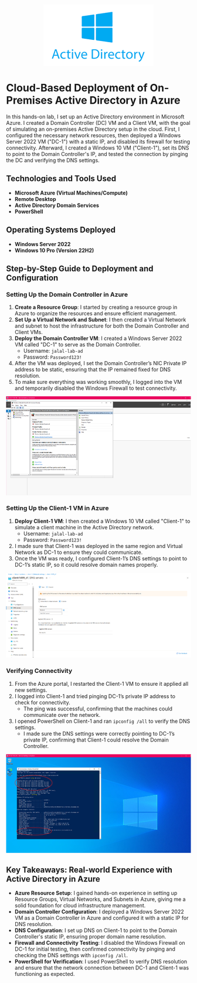 <p align="center">
  <img src="https://github.com/Jalal-Hatamleh/AD-Azure/blob/main/images/1.png?raw=true" alt="Installation Screenshot"/>
</p>

# Cloud-Based Deployment of On-Premises Active Directory in Azure

In this hands-on lab, I set up an Active Directory environment in Microsoft Azure. I created a Domain Controller (DC) VM and a Client VM, with the goal of simulating an on-premises Active Directory setup in the cloud. First, I configured the necessary network resources, then deployed a Windows Server 2022 VM ("DC-1") with a static IP, and disabled its firewall for testing connectivity. Afterward, I created a Windows 10 VM ("Client-1"), set its DNS to point to the Domain Controller's IP, and tested the connection by pinging the DC and verifying the DNS settings.

## Technologies and Tools Used

- **Microsoft Azure (Virtual Machines/Compute)**
- **Remote Desktop**
- **Active Directory Domain Services**
- **PowerShell**

## Operating Systems Deployed

- **Windows Server 2022**
- **Windows 10 Pro (Version 22H2)**

## Step-by-Step Guide to Deployment and Configuration

### Setting Up the Domain Controller in Azure

1. **Create a Resource Group**: I started by creating a resource group in Azure to organize the resources and ensure efficient management.
2. **Set Up a Virtual Network and Subnet**: I then created a Virtual Network and subnet to host the infrastructure for both the Domain Controller and Client VMs.
3. **Deploy the Domain Controller VM**: I created a Windows Server 2022 VM called "DC-1" to serve as the Domain Controller.
   - Username: `jalal-lab-ad`
   - Password: `Password123!`
4. After the VM was deployed, I set the Domain Controller’s NIC Private IP address to be static, ensuring that the IP remained fixed for DNS resolution.
5. To make sure everything was working smoothly, I logged into the VM and temporarily disabled the Windows Firewall to test connectivity.

![Installation Screenshot](https://github.com/Jalal-Hatamleh/AD-Azure/blob/main/images/2.png?raw=true)

### Setting Up the Client-1 VM in Azure

1. **Deploy Client-1 VM**: I then created a Windows 10 VM called "Client-1" to simulate a client machine in the Active Directory network.
   - Username: `jalal-lab-ad`
   - Password: `Password123!`
2. I made sure that Client-1 was deployed in the same region and Virtual Network as DC-1 to ensure they could communicate.
3. Once the VM was ready, I configured Client-1’s DNS settings to point to DC-1’s static IP, so it could resolve domain names properly.

![Installation Screenshot](https://github.com/Jalal-Hatamleh/AD-Azure/blob/main/images/3.png?raw=true)

### Verifying Connectivity

1. From the Azure portal, I restarted the Client-1 VM to ensure it applied all new settings.
2. I logged into Client-1 and tried pinging DC-1’s private IP address to check for connectivity.
   - The ping was successful, confirming that the machines could communicate over the network.
3. I opened PowerShell on Client-1 and ran `ipconfig /all` to verify the DNS settings.
   - I made sure the DNS settings were correctly pointing to DC-1’s private IP, confirming that Client-1 could resolve the Domain Controller.

![Installation Screenshot](https://github.com/Jalal-Hatamleh/AD-Azure/blob/main/images/4.png?raw=true)

## Key Takeaways: Real-world Experience with Active Directory in Azure

- **Azure Resource Setup**: I gained hands-on experience in setting up Resource Groups, Virtual Networks, and Subnets in Azure, giving me a solid foundation for cloud infrastructure management.
- **Domain Controller Configuration**: I deployed a Windows Server 2022 VM as a Domain Controller in Azure and configured it with a static IP for DNS resolution.
- **DNS Configuration**: I set up DNS on Client-1 to point to the Domain Controller's static IP, ensuring proper domain name resolution.
- **Firewall and Connectivity Testing**: I disabled the Windows Firewall on DC-1 for initial testing, then confirmed connectivity by pinging and checking the DNS settings with `ipconfig /all`.
- **PowerShell for Verification**: I used PowerShell to verify DNS resolution and ensure that the network connection between DC-1 and Client-1 was functioning as expected.
